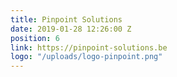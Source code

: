 ```yaml
---
title: Pinpoint Solutions
date: 2019-01-28 12:26:00 Z
position: 6
link: https://pinpoint-solutions.be
logo: "/uploads/logo-pinpoint.png"
---
```



